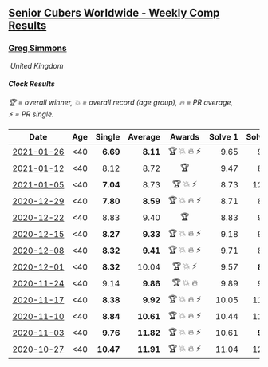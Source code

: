 <style>table {white-space: nowrap;}</style>
<link rel="stylesheet" type="text/css" href="/scw-comp/css/flags.css" />

## [Senior Cubers Worldwide - Weekly Comp Results](/scw-comp/results/)
### [Greg Simmons](README.md)

<i class="flag flag-GB" />&nbsp;United Kingdom

#### Clock Results

<span style="white-space: nowrap;">🏆 = overall winner</span>, <span style="white-space: nowrap;">💥 = overall record (age group)</span>, <span style="white-space: nowrap;">🔥 = PR average</span>, <span style="white-space: nowrap;">⚡ = PR single</span>.

| Date | Age | Single | Average | Awards | Solve 1 | Solve 2 | Solve 3 | Solve 4 | Solve 5 | Video |
| :--: | :--: | --: | --: | :--: | --: | --: | --: | --: | --: | :-- |
| [2021-01-26](../../results/2021-01-26/clock.md) | <40 | **6.69** | **8.11** | 🏆 💥 🔥 ⚡ | 9.65 | 9.42 | 6.76 | **6.69** | 8.16 | [Desktop](https://www.facebook.com/events/1092517657841225/permalink/1096889500737374) / [Mobile](https://m.facebook.com/events/1092517657841225?view=permalink&id=1096889500737374) |
| [2021-01-12](../../results/2021-01-12/clock.md) | <40 | 8.12 | 8.72 | 🏆 | 9.47 | 8.14 | 9.22 | 8.79 | 8.12 | [Desktop](https://www.facebook.com/events/769013407298654/permalink/772008793665782) / [Mobile](https://m.facebook.com/events/769013407298654?view=permalink&id=772008793665782) |
| [2021-01-05](../../results/2021-01-05/clock.md) | <40 | **7.04** | 8.73 | 🏆 💥 ⚡ | 8.73 | 12.24 | 7.74 | 9.72 | **7.04** | [Desktop](https://www.facebook.com/61305327/videos/10102435107362734) / [Mobile](https://m.facebook.com/61305327/videos/10102435107362734) |
| [2020-12-29](../../results/2020-12-29/clock.md) | <40 | **7.80** | **8.59** | 🏆 💥 🔥 ⚡ | 8.71 | 8.03 | **7.80** | 9.03 | 12.32 | [Desktop](https://www.facebook.com/61305327/videos/10102431109065354) / [Mobile](https://m.facebook.com/61305327/videos/10102431109065354) |
| [2020-12-22](../../results/2020-12-22/clock.md) | <40 | 8.83 | 9.40 | 🏆 | 8.83 | 9.37 | 9.91 | 9.63 | 9.19 | [Desktop](https://www.facebook.com/events/415132489930417/permalink/419968822780117) / [Mobile](https://m.facebook.com/events/415132489930417?view=permalink&id=419968822780117) |
| [2020-12-15](../../results/2020-12-15/clock.md) | <40 | **8.27** | **9.33** | 🏆 💥 🔥 ⚡ | 9.18 | 9.68 | 10.00 | 9.13 | **8.27** | [Desktop](https://www.facebook.com/61305327/videos/10102424982937164) / [Mobile](https://m.facebook.com/61305327/videos/10102424982937164) |
| [2020-12-08](../../results/2020-12-08/clock.md) | <40 | **8.32** | **9.41** | 🏆 💥 🔥 ⚡ | 9.71 | 8.42 | 10.10 | 10.74 | **8.32** | [Desktop](https://www.facebook.com/61305327/videos/10102421063566614) / [Mobile](https://m.facebook.com/61305327/videos/10102421063566614) |
| [2020-12-01](../../results/2020-12-01/clock.md) | <40 | **8.32** | 10.04 | 🏆 💥 ⚡ | 9.57 | **8.32** | 10.98 | 11.69 | 9.56 | [Desktop](https://www.facebook.com/events/714027339539738/permalink/718803495728789) / [Mobile](https://m.facebook.com/events/714027339539738?view=permalink&id=718803495728789) |
| [2020-11-24](../../results/2020-11-24/clock.md) | <40 | 9.14 | **9.86** | 🏆 💥 🔥 | 9.89 | 9.14 | 11.72 | 10.52 | 9.17 | [Desktop](https://www.facebook.com/events/422848532078775/permalink/426959178334377) / [Mobile](https://m.facebook.com/events/422848532078775?view=permalink&id=426959178334377) |
| [2020-11-17](../../results/2020-11-17/clock.md) | <40 | **8.38** | **9.92** | 🏆 💥 🔥 ⚡ | 10.05 | 11.52 | 10.56 | **8.38** | 9.15 | [Desktop](https://www.facebook.com/61305327/videos/10102409436482384) / [Mobile](https://m.facebook.com/61305327/videos/10102409436482384) |
| [2020-11-10](../../results/2020-11-10/clock.md) | <40 | **8.84** | **10.61** | 🏆 💥 🔥 ⚡ | 10.44 | 11.19 | 10.51 | **8.84** | 10.89 | [Desktop](https://www.facebook.com/events/758374458225984/permalink/764002360996527) / [Mobile](https://m.facebook.com/events/758374458225984?view=permalink&id=764002360996527) |
| [2020-11-03](../../results/2020-11-03/clock.md) | <40 | **9.76** | **11.82** | 🏆 💥 🔥 ⚡ | 10.61 | **9.76** | 20.11 | 11.80 | 13.04 | [Desktop](https://www.facebook.com/events/406412140373592/permalink/411856186495854) / [Mobile](https://m.facebook.com/events/406412140373592?view=permalink&id=411856186495854) |
| [2020-10-27](../../results/2020-10-27/clock.md) | <40 | **10.47** | **11.91** | 🏆 💥 🔥 ⚡ | 11.04 | 12.73 | 14.64 | **10.47** | 11.96 | [Desktop](https://www.facebook.com/events/3728096903891317/permalink/3748011838566490) / [Mobile](https://m.facebook.com/events/3728096903891317?view=permalink&id=3748011838566490) |


<!-- Global site tag (gtag.js) - Google Analytics -->
<script async src="https://www.googletagmanager.com/gtag/js?id=UA-86348435-3"></script>
<script>window.dataLayer = window.dataLayer || []; function gtag() {dataLayer.push(arguments);} gtag('js', new Date()); gtag('config', 'UA-86348435-3');</script>
